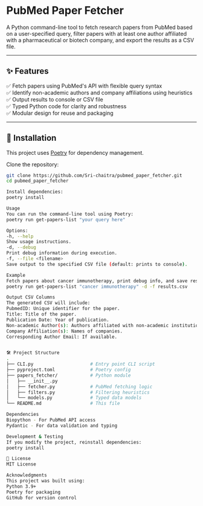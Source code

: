 # PubMed Paper Fetcher

A Python command-line tool to fetch research papers from PubMed based on a user-specified query, filter papers with at least one author affiliated with a pharmaceutical or biotech company, and export the results as a CSV file.

---

## ✨ Features

✅ Fetch papers using PubMed's API with flexible query syntax  
✅ Identify non-academic authors and company affiliations using heuristics  
✅ Output results to console or CSV file  
✅ Typed Python code for clarity and robustness  
✅ Modular design for reuse and packaging

---

## 🚀 Installation

This project uses [Poetry](https://python-poetry.org/) for dependency management.

Clone the repository:

```bash
git clone https://github.com/Sri-chaitra/pubmed_paper_fetcher.git
cd pubmed_paper_fetcher

Install dependencies:
poetry install

Usage
You can run the command-line tool using Poetry:
poetry run get-papers-list "your query here"

Options:
-h, --help
Show usage instructions.
-d, --debug
Print debug information during execution.
-f, --file <filename>
Save output to the specified CSV file (default: prints to console).

Example
Fetch papers about cancer immunotherapy, print debug info, and save results to results.csv:
poetry run get-papers-list "cancer immunotherapy" -d -f results.csv

Output CSV Columns
The generated CSV will include:
PubmedID: Unique identifier for the paper.
Title: Title of the paper.
Publication Date: Year of publication.
Non-academic Author(s): Authors affiliated with non-academic institutions.
Company Affiliation(s): Names of companies.
Corresponding Author Email: If available.


🛠️ Project Structure
.
├── CLI.py                     # Entry point CLI script
├── pyproject.toml             # Poetry config
├── papers_fetcher/            # Python module
│   ├── __init__.py
│   ├── fetcher.py             # PubMed fetching logic
│   ├── filters.py             # Filtering heuristics
│   └── models.py              # Typed data models
└── README.md                  # This file

Dependencies
Biopython - For PubMed API access
Pydantic - For data validation and typing

Development & Testing
If you modify the project, reinstall dependencies:
poetry install

📝 License
MIT License

Acknowledgments
This project was built using:
Python 3.9+
Poetry for packaging
GitHub for version control
